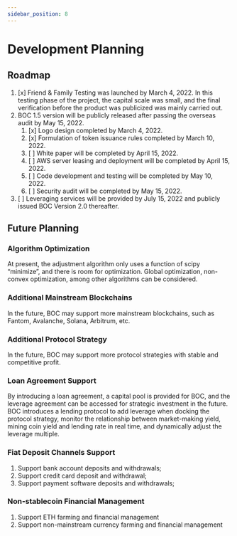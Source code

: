 ```yaml
---
sidebar_position: 8
---
```

# Development Planning

## Roadmap

1. [x] Friend & Family Testing was launched by March 4, 2022. In this testing phase of the project, the capital scale was small, and the final verification before the product was publicized was mainly carried out.
2. BOC 1.5 version will be publicly released after passing the overseas audit by May 15, 2022.
    1. [x] Logo design completed by March 4, 2022.
    2. [x] Formulation of token issuance rules completed by March 10, 2022.
    3. [ ] White paper will be completed by April 15, 2022.
    4. [ ] AWS server leasing and deployment will be completed by April 15, 2022.
    5. [ ] Code development and testing will be completed by May 10, 2022.
    6. [ ] Security audit will be completed by May 15, 2022.
3. [ ] Leveraging services will be provided by July 15, 2022 and publicly issued BOC Version 2.0 thereafter.

## Future Planning

### Algorithm Optimization

At present, the adjustment algorithm only uses a function of scipy “minimize”, and there is room for optimization. Global optimization, non-convex optimization, among other algorithms can be considered.

### Additional Mainstream Blockchains

In the future, BOC may support more mainstream blockchains, such as Fantom, Avalanche, Solana, Arbitrum, etc.

### Additional Protocol Strategy

In the future, BOC may support more protocol strategies with stable and competitive profit.

### Loan Agreement Support

By introducing a loan agreement, a capital pool is provided for BOC, and the leverage agreement can be accessed for strategic investment in the future.
BOC introduces a lending protocol to add leverage when docking the protocol strategy, monitor the relationship between market-making yield, mining coin yield and lending rate in real time, and dynamically adjust the leverage multiple.

### Fiat Deposit Channels Support

1. Support bank account deposits and withdrawals;
2. Support credit card deposit and withdrawal;
3. Support payment software deposits and withdrawals;

### Non-stablecoin Financial Management

1. Support ETH farming and financial management
2. Support non-mainstream currency farming and financial management

